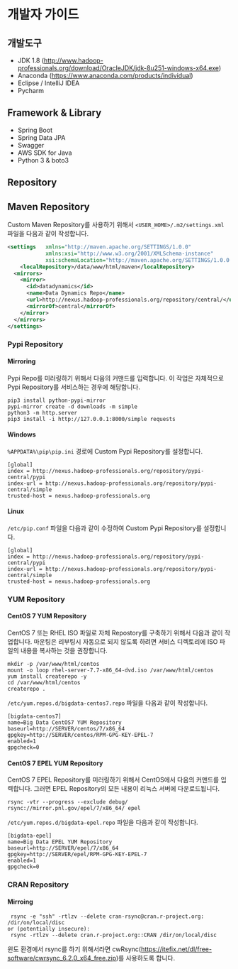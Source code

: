 # 개발자 가이드

## 개발도구

* JDK 1.8 (http://www.hadoop-professionals.org/download/OracleJDK/jdk-8u251-windows-x64.exe)
* Anaconda (https://www.anaconda.com/products/individual)
* Eclipse / IntelliJ IDEA
* Pycharm

## Framework & Library

* Spring Boot
* Spring Data JPA
* Swagger
* AWS SDK for Java
* Python 3 & boto3

## Repository

## Maven Repository

Custom Maven Repository를 사용하기 위해서 `<USER_HOME>/.m2/settings.xml` 파일을 다음과 같이 작성합니다.

```xml
<settings   xmlns="http://maven.apache.org/SETTINGS/1.0.0" 
            xmlns:xsi="http://www.w3.org/2001/XMLSchema-instance" 
            xsi:schemaLocation="http://maven.apache.org/SETTINGS/1.0.0 http://maven.apache.org/xsd/settings-1.0.0.xsd">
    <localRepository>/data/www/html/maven</localRepository>
  <mirrors>
    <mirror>
      <id>datadynamics</id>
      <name>Data Dynamics Repo</name>
      <url>http://nexus.hadoop-professionals.org/repository/central/</url>
      <mirrorOf>central</mirrorOf>
    </mirror>
  </mirrors>
</settings>
```

### Pypi Repository

#### Mirroring

Pypi Repo를 미러링하기 위해서 다음의 커맨드를 입력합니다. 이 작업은 자체적으로 Pypi Repository를 서비스하는 경우에 해당합니다.

```
pip3 install python-pypi-mirror
pypi-mirror create -d downloads -m simple
python3 -m http.server
pip3 install -i http://127.0.0.1:8000/simple requests
```

#### Windows

`%APPDATA%\pip\pip.ini` 경로에 Custom Pypi Repository를 설정합니다.

```
[global]
index = http://nexus.hadoop-professionals.org/repository/pypi-central/pypi
index-url = http://nexus.hadoop-professionals.org/repository/pypi-central/simple
trusted-host = nexus.hadoop-professionals.org
```

#### Linux

`/etc/pip.conf` 파일을 다음과 같이 수정하여 Custom Pypi Repository를 설정합니다.

```
[global]
index = http://nexus.hadoop-professionals.org/repository/pypi-central/pypi
index-url = http://nexus.hadoop-professionals.org/repository/pypi-central/simple
trusted-host = nexus.hadoop-professionals.org
```

### YUM Repository

#### CentOS 7 YUM Repository

CentOS 7 또는 RHEL ISO 파일로 자체 Repostory를 구축하기 위해서 다음과 같이 작업합니다.
마운팅은 리부팅시 자동으로 되지 않도록 하려면 서비스 디렉토리에 ISO 파일의 내용을 복사하는 것을 권장합니다.

```
mkdir -p /var/www/html/centos
mount -o loop rhel-server-7.7-x86_64-dvd.iso /var/www/html/centos
yum install createrepo -y
cd /var/www/html/centos
createrepo .
```

`/etc/yum.repos.d/bigdata-centos7.repo` 파일을 다음과 같이 작성합니다.

```
[bigdata-centos7]
name=Big Data CentOS7 YUM Repository
baseurl=http://SERVER/centos/7/x86_64
gpgkey=http://SERVER/centos/RPM-GPG-KEY-EPEL-7
enabled=1
gpgcheck=0
```

#### CentOS 7 EPEL YUM Repository

CentOS 7 EPEL Repository를 미러링하기 위해서 CentOS에서 다음의 커맨드를 입력합니다.
그러면 EPEL Repository의 모든 내용이 리눅스 서버에 다운로드됩니다.

```
rsync -vtr --progress --exclude debug/ rsync://mirror.pnl.gov/epel/7/x86_64/ epel
```

`/etc/yum.repos.d/bigdata-epel.repo` 파일을 다음과 같이 작성합니다.

```
[bigdata-epel]
name=Big Data EPEL YUM Repository
baseurl=http://SERVER/epel/7/x86_64
gpgkey=http://SERVER/epel/RPM-GPG-KEY-EPEL-7
enabled=1
gpgcheck=0
```

### CRAN Repository

#### Mirroing

```
 rsync -e "ssh" -rtlzv --delete cran-rsync@cran.r-project.org: /dir/on/local/disc 
or (potentially insecure):
 rsync -rtlzv --delete cran.r-project.org::CRAN /dir/on/local/disc 
 ```
 
 윈도 환경에서 rsync를 하기 위해서라면 cwRsync(https://itefix.net/dl/free-software/cwrsync_6.2.0_x64_free.zip)를 사용하도록 합니다.
